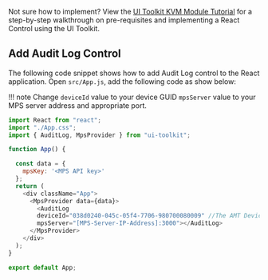 
Not sure how to implement? View the [UI Toolkit KVM Module Tutorial](../../Tutorials/uitoolkit.md) for a step-by-step walkthrough on pre-requisites and implementing a React Control using the UI Toolkit.

## Add Audit Log Control

The following code snippet shows how to add Audit Log control to the React application.
Open `src/App.js`, add the following code as show below:

!!! note
    Change `deviceId` value to your device GUID `mpsServer` value to your MPS server address and appropriate port.

``` javascript hl_lines="14 15"
import React from "react";
import "./App.css";
import { AuditLog, MpsProvider } from "ui-toolkit";

function App() {

  const data = {
    mpsKey: '<MPS API key>'
  };
  return (
    <div className="App">
      <MpsProvider data={data}>
        <AuditLog
        deviceId="038d0240-045c-05f4-7706-980700080009" //The AMT Device's GUID
        mpsServer="[MPS-Server-IP-Address]:3000"></AuditLog>
      </MpsProvider>
    </div>
  );
}

export default App;
```